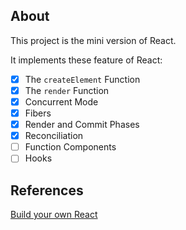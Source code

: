## About
This project is the mini version of React.

It implements these feature of React:
- [x] The `createElement` Function
- [x] The `render` Function
- [x] Concurrent Mode
- [x] Fibers
- [x] Render and Commit Phases
- [x] Reconciliation
- [ ] Function Components
- [ ] Hooks

## References
[Build your own React](https://pomb.us/build-your-own-react/)
